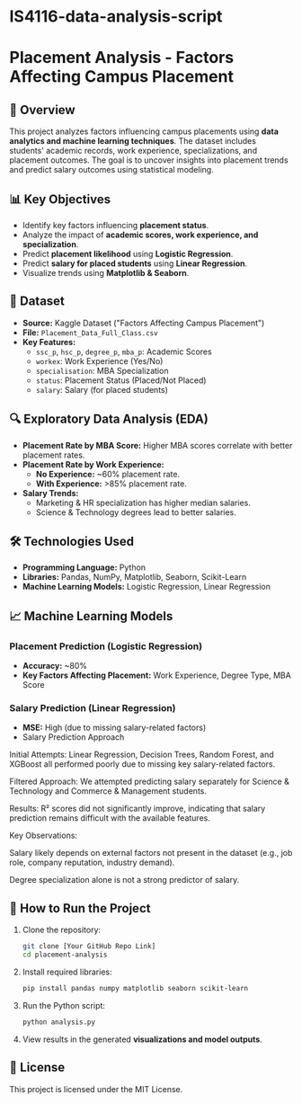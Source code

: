 # IS4116-data-analysis-script

# Placement Analysis - Factors Affecting Campus Placement

## 📌 Overview

This project analyzes factors influencing campus placements using **data analytics and machine learning techniques**. The dataset includes students' academic records, work experience, specializations, and placement outcomes. The goal is to uncover insights into placement trends and predict salary outcomes using statistical modeling.

## 📊 Key Objectives

- Identify key factors influencing **placement status**.
- Analyze the impact of **academic scores, work experience, and specialization**.
- Predict **placement likelihood** using **Logistic Regression**.
- Predict **salary for placed students** using **Linear Regression**.
- Visualize trends using **Matplotlib & Seaborn**.

## 📂 Dataset

- **Source:** Kaggle Dataset ("Factors Affecting Campus Placement")
- **File:** `Placement_Data_Full_Class.csv`
- **Key Features:**
  - `ssc_p`, `hsc_p`, `degree_p`, `mba_p`: Academic Scores
  - `workex`: Work Experience (Yes/No)
  - `specialisation`: MBA Specialization
  - `status`: Placement Status (Placed/Not Placed)
  - `salary`: Salary (for placed students)

## 🔍 Exploratory Data Analysis (EDA)
- **Placement Rate by MBA Score:** Higher MBA scores correlate with better placement rates.
- **Placement Rate by Work Experience:**
  - **No Experience:** ~60% placement rate.
  - **With Experience:** >85% placement rate.
- **Salary Trends:**
  - Marketing & HR specialization has higher median salaries.
  - Science & Technology degrees lead to better salaries.

## 🛠️ Technologies Used
- **Programming Language:** Python
- **Libraries:** Pandas, NumPy, Matplotlib, Seaborn, Scikit-Learn
- **Machine Learning Models:** Logistic Regression, Linear Regression

## 📈 Machine Learning Models
### **Placement Prediction (Logistic Regression)**
- **Accuracy:** ~80%
- **Key Factors Affecting Placement:** Work Experience, Degree Type, MBA Score

### **Salary Prediction (Linear Regression)**
- **MSE:** High (due to missing salary-related factors)
- Salary Prediction Approach

Initial Attempts: Linear Regression, Decision Trees, Random Forest, and XGBoost all performed poorly due to missing key salary-related factors.

Filtered Approach: We attempted predicting salary separately for Science & Technology and Commerce & Management students.

Results: R² scores did not significantly improve, indicating that salary prediction remains difficult with the available features.

Key Observations:

Salary likely depends on external factors not present in the dataset (e.g., job role, company reputation, industry demand).

Degree specialization alone is not a strong predictor of salary.

## 📜 How to Run the Project
1. Clone the repository:
   ```bash
   git clone [Your GitHub Repo Link]
   cd placement-analysis
   ```
2. Install required libraries:
   ```bash
   pip install pandas numpy matplotlib seaborn scikit-learn
   ```
3. Run the Python script:
   ```bash
   python analysis.py
   ```
4. View results in the generated **visualizations and model outputs**.




## 📌 License
This project is licensed under the MIT License.

